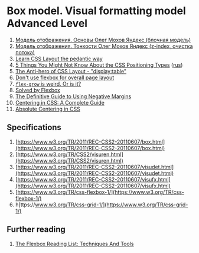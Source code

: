 # Box model. Visual formatting model Advanced Level

1. [Модель отображения. Основы Олег Мохов Яндекс (блочная модель)](https://tech.yandex.ru/education/shri/ekb-2013/talks/1492/)
2. [Модель отображения. Тонкости Олег Мохов Яндекс (z-index, очистка потока)](https://tech.yandex.ru/education/shri/ekb-2013/talks/1493/)
2. [Learn CSS Layout the pedantic way](http://book.mixu.net/css/) 
2. [5 Things You Might Not Know About the CSS Positioning Types](https://scotch.io/bar-talk/5-things-you-might-not-know-about-the-css-positioning-types) ([rus](http://prgssr.ru/development/5-osobennostej-pozicionirovaniya-v-css.html))
2. [The Anti-hero of CSS Layout - "display:table"](http://colintoh.com/blog/display-table-anti-hero)
3. [Don't use flexbox for overall page layout](https://jakearchibald.com/2014/dont-use-flexbox-for-page-layout/)
4. [`flex-grow` is weird. Or is it?](https://css-tricks.com/flex-grow-is-weird/)
5. [Solved by Flexbox](https://philipwalton.github.io/solved-by-flexbox/)
6.  [The Definitive Guide to Using Negative Margins](http://www.smashingmagazine.com/2009/07/the-definitive-guide-to-using-negative-margins/)
7.  [Centering in CSS: A Complete Guide](http://css-tricks.com/centering-css-complete-guide/)
14. [Absolute Centering in CSS](http://codepen.io/shshaw/full/gEiDt)

## Specifications

1. [https://www.w3.org/TR/2011/REC-CSS2-20110607/box.html](https://www.w3.org/TR/2011/REC-CSS2-20110607/box.html)
2. [https://www.w3.org/TR/CSS2/visuren.html](https://www.w3.org/TR/CSS2/visuren.html)
3. [https://www.w3.org/TR/2011/REC-CSS2-20110607/visudet.html](https://www.w3.org/TR/2011/REC-CSS2-20110607/visudet.html)
4. [https://www.w3.org/TR/2011/REC-CSS2-20110607/visufx.html](https://www.w3.org/TR/2011/REC-CSS2-20110607/visufx.html)
5. [https://www.w3.org/TR/css-flexbox-1/](https://www.w3.org/TR/css-flexbox-1/)
6. h[ttps://www.w3.org/TR/css-grid-1/](https://www.w3.org/TR/css-grid-1/)

## Further reading

1. [The Flexbox Reading List: Techniques And Tools](https://www.smashingmagazine.com/2016/02/the-flexbox-reading-list/)
